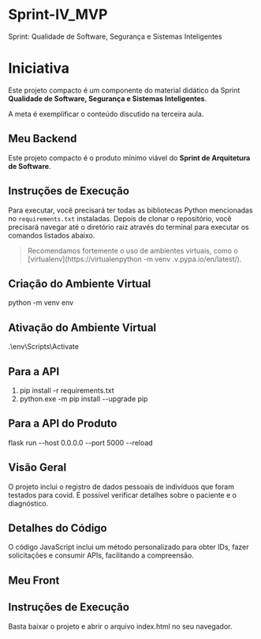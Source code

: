 # Sprint-IV_MVP
Sprint: Qualidade de Software, Segurança e Sistemas Inteligentes

# Iniciativa

Este projeto compacto é um componente do material didático da Sprint **Qualidade de Software, Segurança e Sistemas Inteligentes**.

A meta é exemplificar o conteúdo discutido na terceira aula.

## Meu Backend

Este projeto compacto é o produto mínimo viável do **Sprint de Arquitetura de Software**.

## Instruções de Execução

Para executar, você precisará ter todas as bibliotecas Python mencionadas no `requirements.txt` instaladas. Depois de clonar o repositório, você precisará navegar até o diretório raiz através do terminal para executar os comandos listados abaixo.

> Recomendamos fortemente o uso de ambientes virtuais, como o [virtualenv](https://virtualenpython -m venv .v.pypa.io/en/latest/).

## Criação do Ambiente Virtual

python -m venv env

## Ativação do Ambiente Virtual

.\env\Scripts\Activate

## Para a API

1. pip install -r requirements.txt
2. python.exe -m pip install --upgrade pip

## Para a API do Produto

flask run --host 0.0.0.0 --port 5000 --reload

## Visão Geral

O projeto inclui o registro de dados pessoais de indivíduos que foram testados para covid. É possível verificar detalhes sobre o paciente e o diagnóstico.

## Detalhes do Código

O código JavaScript inclui um método personalizado para obter IDs, fazer solicitações e consumir APIs, facilitando a compreensão.

## Meu Front

## Instruções de Execução

Basta baixar o projeto e abrir o arquivo index.html no seu navegador.
